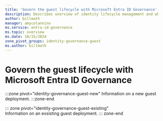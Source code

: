 ```yaml
---
title: 'Govern the guest lifecycle with Microsoft Entra ID Governance'
description: Describes overview of identity lifecycle management and what is meant by governing the guest lifecycle.
author: billmath
manager: amycolannino
ms.service: entra-id-governance
ms.topic: overview
ms.date: 10/15/2024
zone_pivot_groups: identity-governance-guest
ms.author: billmath
---
```



# Govern the guest lifecycle with Microsoft Entra ID Governance




:::zone pivot="identity-governance-guest-new"
Information on a new guest deployment.
:::zone-end



::: zone pivot="identity-governance-guest-existing"  
Information on an exsisting guest deployment.
::: zone-end  

